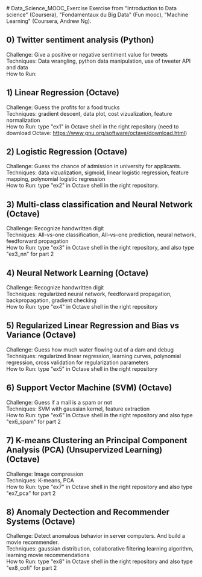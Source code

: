 <snippet>
  <content>
# Data_Science_MOOC_Exercise
Exercise from "Introduction to Data science" (Coursera), "Fondamentaux du Big Data" (Fun mooc), "Machine Learning" (Coursera, Andrew Ng).

## 0) Twitter sentiment analysis (Python)
Challenge: Give a positive or negative sentiment value for tweets  
Techniques: Data wrangling, python data manipulation, use of tweeter API and data  
How to Run:   

## 1) Linear Regression (Octave)
Challenge: Guess the profits for a food trucks  
Techniques: gradient descent, data plot, cost vizualization, feature normalization  
How to Run: type "ex1" in Octave shell in the right repository (need to download Octave: https://www.gnu.org/software/octave/download.html)  

## 2) Logistic Regression (Octave)
Challenge: Guess the chance of admission in university for applicants.  
Techniques: data vizualization, sigmoid, linear logistic regression, feature mapping, polynomial logistic regression  
How to Run: type "ex2" in Octave shell in the right repository.  

## 3) Multi-class classification and Neural Network (Octave)
Challenge: Recognize handwritten digit  
Techniques: All-vs-one classification, All-vs-one prediction, neural network, feedforward propagation  
How to Run: type "ex3" in Octave shell in the right repository, and also type "ex3_nn" for part 2   

## 4) Neural Network Learning (Octave)
Challenge: Recognize handwritten digit  
Techniques: regularized neural network, feedforward propagation, backpropagation, gradient checking  
How to Run: type "ex4" in Octave shell in the right repository  

## 5) Regularized Linear Regression and Bias vs Variance (Octave)
Challenge: Guess how much water flowing out of a dam and debug  
Techniques: regularized linear regression, learning curves, polynomial regression, cross validation for regularization parameters  
How to Run: type "ex5" in Octave shell in the right repository 

## 6) Support Vector Machine (SVM) (Octave)
Challenge: Guess if a mail is a spam or not  
Techniques: SVM with gaussian kernel, feature extraction  
How to Run: type "ex6" in Octave shell in the right repository and also type "ex6_spam" for part 2  

## 7) K-means Clustering an Principal Component Analysis (PCA) (Unsupervized Learning) (Octave)
Challenge: Image compression  
Techniques: K-means, PCA  
How to Run: type "ex7" in Octave shell in the right repository and also type "ex7_pca" for part 2  

## 8) Anomaly Dectection and Recommender Systems (Octave)
Challenge: Detect anomalous behavior in server computers. And build a movie recommender.  
Techniques: gaussian distribution, collaborative filtering learning algorithm, learning movie recommendations  
How to Run: type "ex8" in Octave shell in the right repository and also type "ex8_cofi" for part 2  
</content>
</snippet>
